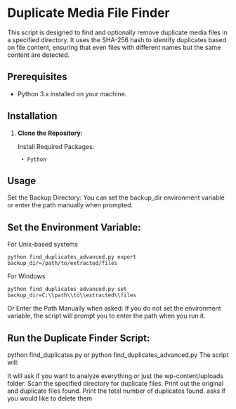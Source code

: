 # Duplicate Media File Finder

This script is designed to find and optionally remove duplicate media files in a specified directory. It uses the SHA-256 hash to identify duplicates based on file content, ensuring that even files with different names but the same content are detected.

## Prerequisites

- Python 3.x installed on your machine.

## Installation

1. **Clone the Repository:**

    Install Required Packages:

        • Python

## Usage
Set the Backup Directory:
You can set the backup_dir environment variable or enter the path manually when prompted.

## Set the Environment Variable:

 For Unix-based systems

    python find_duplicates_advanced.py export backup_dir=/path/to/extracted/files  


   
 For Windows

    python find_duplicates_advanced.py set backup_dir=C:\\path\\to\\extracted\\files  

   

Or Enter the Path Manually when asked:
If you do not set the environment variable, the script will prompt you to enter the path when you run it.

## Run the Duplicate Finder Script:


python find_duplicates.py
or
python find_duplicates_advanced.py
The script will:

It will ask if you want to analyze everything or just the wp-content/uploads folder.
Scan the specified directory for duplicate files.
Print out the original and duplicate files found.
Print the total number of duplicates found.
asks if you would like to delete them